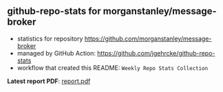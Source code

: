 ## github-repo-stats for morganstanley/message-broker

- statistics for repository https://github.com/morganstanley/message-broker
- managed by GitHub Action: https://github.com/jgehrcke/github-repo-stats
- workflow that created this README: `Weekly Repo Stats Collection`

**Latest report PDF**: [report.pdf](https://github.com/morganstanley/.github/raw/github-repo-stats/morganstanley/message-broker/latest-report/report.pdf)

